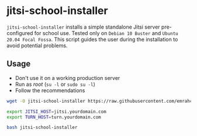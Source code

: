 jitsi-school-installer
======================
`jitsi-school-installer` installs a simple standalone Jitsi server
pre-configured for school use. Tested only on `Debian 10 Buster` and
`Ubuntu 20.04 Focal Fossa`. This script guides the user during the
installation to avoid potential problems.

## Usage
* Don't use it on a working production server
* Run as _root_ (`su -l` or `sudo su -l`)
* Follow the recommendations

```bash
wget -O jitsi-school-installer https://raw.githubusercontent.com/emrahcom/emrah-tools/main/jitsi/installer/school/jitsi-school-installer

export JITSI_HOST=jitsi.yourdomain.com
export TURN_HOST=turn.yourdomain.com

bash jitsi-school-installer
```
